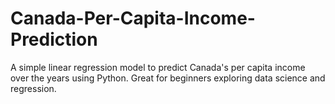 # Canada-Per-Capita-Income-Prediction
A simple linear regression model to predict Canada's per capita income over the years using Python. Great for beginners exploring data science and regression.
